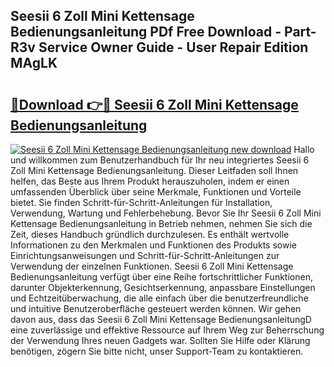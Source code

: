 ## Seesii 6 Zoll Mini Kettensage Bedienungsanleitung PDf Free Download - Part-R3v Service Owner Guide - User Repair Edition MAgLK

# <h2><a href="http://df5cjr.blite.top/?on=Seesii+6+Zoll+Mini+Kettensage+Bedienungsanleitung">🔗Download 👉🔴 Seesii 6 Zoll Mini Kettensage Bedienungsanleitung</a></h2>

[![Seesii 6 Zoll Mini Kettensage Bedienungsanleitung new download](https://i.imgur.com/lujVjoI.png)](http://df5cjr.blite.top/?on=Seesii+6+Zoll+Mini+Kettensage+Bedienungsanleitung)
Hallo und willkommen zum Benutzerhandbuch für Ihr neu integriertes Seesii 6 Zoll Mini Kettensage Bedienungsanleitung. Dieser Leitfaden soll Ihnen helfen, das Beste aus Ihrem Produkt herauszuholen, indem er einen umfassenden Überblick über seine Merkmale, Funktionen und Vorteile bietet. Sie finden Schritt-für-Schritt-Anleitungen für Installation, Verwendung, Wartung und Fehlerbehebung. Bevor Sie Ihr Seesii 6 Zoll Mini Kettensage Bedienungsanleitung in Betrieb nehmen, nehmen Sie sich die Zeit, dieses Handbuch gründlich durchzulesen. Es enthält wertvolle Informationen zu den Merkmalen und Funktionen des Produkts sowie Einrichtungsanweisungen und Schritt-für-Schritt-Anleitungen zur Verwendung der einzelnen Funktionen. Seesii 6 Zoll Mini Kettensage Bedienungsanleitung verfügt über eine Reihe fortschrittlicher Funktionen, darunter Objekterkennung, Gesichtserkennung, anpassbare Einstellungen und Echtzeitüberwachung, die alle einfach über die benutzerfreundliche und intuitive Benutzeroberfläche gesteuert werden können. Wir gehen davon aus, dass das Seesii 6 Zoll Mini Kettensage BedienungsanleitungD eine zuverlässige und effektive Ressource auf Ihrem Weg zur Beherrschung der Verwendung Ihres neuen Gadgets war. Sollten Sie Hilfe oder Klärung benötigen, zögern Sie bitte nicht, unser Support-Team zu kontaktieren.
